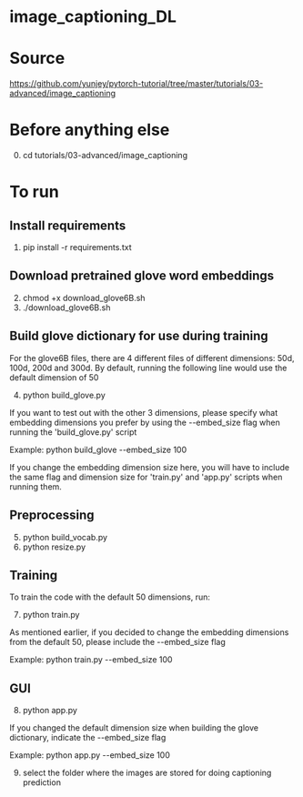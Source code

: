 # image_captioning_DL
# Source
https://github.com/yunjey/pytorch-tutorial/tree/master/tutorials/03-advanced/image_captioning

# Before anything else
0. cd tutorials/03-advanced/image_captioning

# To run
## Install requirements
1. pip install -r requirements.txt

## Download pretrained glove word embeddings
2. chmod +x download_glove6B.sh
3. ./download_glove6B.sh

## Build glove dictionary for use during training
For the glove6B files, there are 4 different files of different dimensions:
50d, 100d, 200d and 300d. By default, running the following line would use the default dimension of 50

4. python build_glove.py

If you want to test out with the other 3 dimensions, please specify what embedding dimensions you prefer by using the --embed_size flag when running the 'build_glove.py' script

Example:
python build_glove --embed_size 100

If you change the embedding dimension size here, you will have to include the same flag and dimension size for 'train.py' and 'app.py' scripts when running them.

## Preprocessing
5. python build_vocab.py   
6. python resize.py

## Training
To train the code with the default 50 dimensions, run:

7. python train.py 

As mentioned earlier, if you decided to change the embedding dimensions from the default 50, please include the --embed_size flag

Example:
python train.py --embed_size 100

## GUI
8. python app.py

If you changed the default dimension size when building the glove dictionary, indicate the --embed_size flag

Example: python app.py --embed_size 100

9. select the folder where the images are stored for doing captioning prediction
